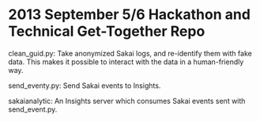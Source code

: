 2013 September 5/6 Hackathon and Technical Get-Together Repo
============================================================

clean_guid.py: Take anonymized Sakai logs, and re-identify them with
  fake data. This makes it possible to interact with the data in a
  human-friendly way.

send_eventy.py: Send Sakai events to Insights. 

sakaianalytic: An Insights server which consumes Sakai events sent
  with send_event.py.

